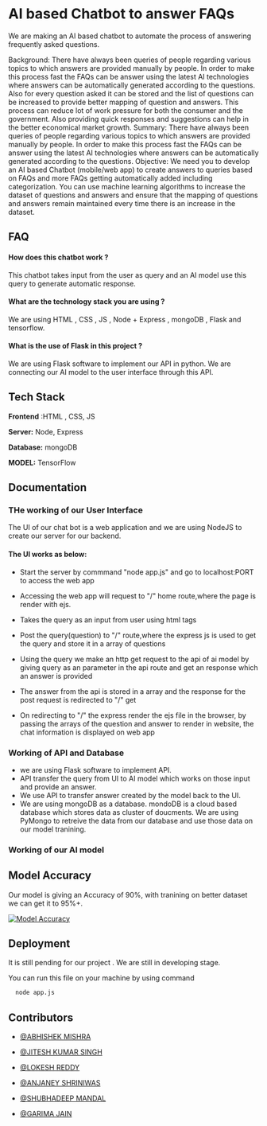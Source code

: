
# AI based Chatbot to answer FAQs

We are making an AI based chatbot to automate the process of answering frequently asked questions.


Background: There have always been queries of people regarding various topics to which answers are provided manually by people. In order to make this process fast the FAQs can be answer using the latest AI technologies where answers can be automatically generated according to the questions. Also for every question asked it can be stored and the list of questions can be increased to provide better mapping of question and answers. This process can reduce lot of work pressure for both the consumer and the government. Also providing quick responses and suggestions can help in the better economical market growth. Summary: There have always been queries of people regarding various topics to which answers are provided manually by people. In order to make this process fast the FAQs can be answer using the latest AI technologies where answers can be automatically generated according to the questions. Objective: We need you to develop an AI based Chatbot (mobile/web app) to create answers to queries based on FAQs and more FAQs getting automatically added including categorization. You can use machine learning algorithms to increase the dataset of questions and answers and ensure that the mapping of questions and answers remain maintained every time there is an increase in the dataset.



## FAQ

#### How does this chatbot work ? 

This chatbot takes input from the user as query and an AI model use this query to generate automatic response.

#### What are the technology stack you are using ? 

We are using HTML , CSS , JS , Node + Express , mongoDB , Flask and tensorflow.


#### What is the use of Flask in this project ?

We are using Flask software to implement our API in python. We are connecting our AI model to the user interface through this API.

## Tech Stack

**Frontend** :HTML , CSS, JS

**Server:** Node, Express

**Database:** mongoDB

**MODEL:** TensorFlow 


## Documentation

### THe working of our User Interface

The  UI of our  chat bot is a web application and we are using NodeJS to create our server for our backend.
#### The UI works as below:
- Start the server by commmand "node app.js" and go to localhost:PORT to access the web app

- Accessing the web app will request to "/" home route,where the page is render with ejs.

- Takes the query as an input from user using html tags

- Post the query(question) to "/" route,where the express js is used to get the 
  query and store it in a array of questions

- Using the query we make an http get request to the api of ai model by giving 
  query as an parameter in the api route and get an response which an answer
  is provided
- The answer from the api is stored in a array and the response for the post 
  request is redirected to "/" get 

- On redirecting to "/" the express render the ejs file in the browser,
  by passing the arrays of the question and answer to render in website,
  the chat information is displayed on web app

### Working of API and Database

- we are using Flask software to implement API.
- API transfer the query from UI to AI model which works on those input and provide an answer.
- We use API to transfer answer created by the model back to the UI.
- We are using mongoDB as a database. mondoDB is a cloud based database which stores data as cluster of doucments. We are using PyMongo to retreive the data from our database and use those data on our model tranining.


### Working of our AI model

## Model Accuracy 

Our model is giving an Accuracy of 90%, with tranining on better dataset we can get it to 95%+.

[![Model Accuracy](https://i.postimg.cc/C5TpppZq/image.png)](https://postimg.cc/zbjcTMFz)


## Deployment

It is still pending for our project . We are still in developing stage.

You can run this file on your machine by using command
```bash
  node app.js
```





## Contributors


- [@ABHISHEK MISHRA](https://www.github.com/abhishekiiitr)

- [@JITESH KUMAR SINGH](https://www.github.com/ITSJKS)

- [@LOKESH REDDY](https://www.github.com/lokeshRM)

- [@ANJANEY SHRINIWAS](https://www.github.com/branch-electronics)

- [@SHUBHADEEP MANDAL](https://www.github.com/Seronic2001)

- [@GARIMA JAIN](https://www.github.com/ITSJKS)


 
